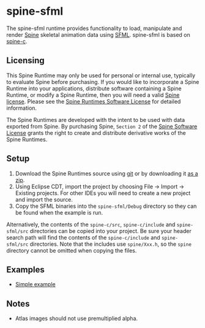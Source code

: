 # spine-sfml

The spine-sfml runtime provides functionality to load, manipulate and render [Spine](http://esotericsoftware.com) skeletal animation data using [SFML](http://www.sfml-dev.org/). spine-sfml is based on [spine-c](https://github.com/EsotericSoftware/spine-runtimes/tree/master/spine-c).

## Licensing

This Spine Runtime may only be used for personal or internal use, typically to evaluate Spine before purchasing. If you would like to incorporate a Spine Runtime into your applications, distribute software containing a Spine Runtime, or modify a Spine Runtime, then you will need a valid [Spine license](https://esotericsoftware.com/spine-purchase). Please see the [Spine Runtimes Software License](https://github.com/EsotericSoftware/spine-runtimes/blob/master/LICENSE) for detailed information.

The Spine Runtimes are developed with the intent to be used with data exported from Spine. By purchasing Spine, `Section 2` of the [Spine Software License](https://esotericsoftware.com/files/license.txt) grants the right to create and distribute derivative works of the Spine Runtimes.

## Setup

1. Download the Spine Runtimes source using [git](https://help.github.com/articles/set-up-git) or by downloading it [as a zip](https://github.com/EsotericSoftware/spine-runtimes/archive/master.zip).
1. Using Eclipse CDT, import the project by choosing File -> Import -> Existing projects. For other IDEs you will need to create a new project and import the source.
1. Copy the SFML binaries into the `spine-sfml/Debug` directory so they can be found when the example is run.

Alternatively, the contents of the `spine-c/src`, `spine-c/include` and `spine-sfml/src` directories can be copied into your project. Be sure your header search path will find the contents of the `spine-c/include` and `spine-sfml/src` directories. Note that the includes use `spine/Xxx.h`, so the `spine` directory cannot be omitted when copying the files.

## Examples

- [Simple example](https://github.com/EsotericSoftware/spine-runtimes/blob/master/spine-sfml/example/main.cpp#L61)

## Notes

- Atlas images should not use premultiplied alpha.
